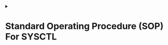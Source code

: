 <details>
 <summary><h1>Standard Operating Procedure (SOP) For SYSCTL</h1></summary>


<div align="left">
  <h2>Kernel Parameters with sysctl for Performance or Security Tuning</h2>
</div>

| Author   | Created on | Version  | Internal-Reviewer | L0-Reviewer  | L1-Reviewer | L2-Reviewer  |
|----------|------------|----------|-------------------|--------------|-------------|--------------|
| Shubham  | 14-04-25   | version 1| Komal Jaiswal     | Gaurav Singla| Rahul Gupta | Mahesh Kumar |

## 1. Purpose
This Standard Operating Procedure (SOP) describes the proper procedures for `viewing`, `applying`, and `persisting` kernel parameter changes using `sysctl` on Ubuntu systems for performance optimization and security hardening.

## 2. Scope
Applies to all Ubuntu Linux systems where kernel parameter tuning is required.

## Prerequisites
- Administrative/sudo privileges
- Basic command line proficiency
- Understanding of kernel parameters and their implications

## 3. Procedures

### 1. Viewing Current Kernel Parameters

#### View all current parameters:
```bash
sudo sysctl -a
```

#### View specific parameter:
```bash
sudo sysctl <parameter.name>
# Example:
sudo sysctl vm.swappiness
```

### 2. Temporarily Modifying Parameters (applies until reboot)

#### Set a single parameter:
```bash
sudo sysctl -w <parameter.name>=<value>
# Example:
sudo sysctl -w vm.swappiness=10
```

#### Verify the change took effect:
```bash
cat /proc/sys/vm/<parameter.name>
   or 
sysctl <parameter.name>
```

### 3. Permanently Modifying Parameters (persists across reboots)

1. Open the sysctl configuration file:
   ```bash
   sudo nano /etc/sysctl.conf
   ```
  
2. Add or modify parameters at the end of the file:
   ```bash
   # Example parameter
   vm.swappiness=100
   ```
  
3. Save and close the file (Ctrl+O, Enter, Ctrl+X in nano)
  
4. Apply changes without rebooting:
   ```bash
   sudo sysctl -p
   ```

## 4. Example Parameters
| Parameter | Description | Recommended Value |
|-----------|-------------|-------------------|
| `vm.swappiness` | Controls tendency to swap memory | 10-60 (lower reduces swapping) |
| `net.ipv4.tcp_syncookies` | SYN flood protection | 1 (enabled) |

## 5. Common Security-Hardening Parameters

### Performance Parameters
| Parameter | Real-World Use Case | Why Tune It? | Result |
|-----------|---------------------|--------------|--------|
| vm.swappiness = 10 | Apps needing RAM (e.g., DB, Java app) | Avoid slow swap | Faster performance |
| fs.file-max = 2097152 | High-concurrency apps (e.g., Nginx, Node.js) | Prevent FD exhaustion | Stable under load |
| vm.vfs_cache_pressure = 50 | Frequent file access (e.g., web apps, configs) | Keep file cache longer | Faster disk performance |

### Security Tuning Parameters
| Parameter | Description | Use Case | Why Set It |
|-----------|-------------|----------|------------|
| net.ipv4.ip_forward = 0 | Disable IP routing | Web server or DB server | Prevents packet forwarding |
| accept_redirects = 0 | Disable ICMP redirects | Secure servers | Prevent MitM attacks |
| tcp_syncookies = 1 | Enable SYN flood protection | Public web/API server | Mitigates DoS |
| accept_source_route = 0 | Block source-routed packets | Any cloud server | Prevent spoofing |
| log_martians = 1 | Log suspicious packets | Security hardening | Improved monitoring |



## 6. Contacts
| Name | Email Address |
|------|---------------|
| Shubham Prasad | [shubham.prasad.snaatak@mygurukulam.co](mailto:shubham.prasad.snaatak@mygurukulam.co) |

</details>
